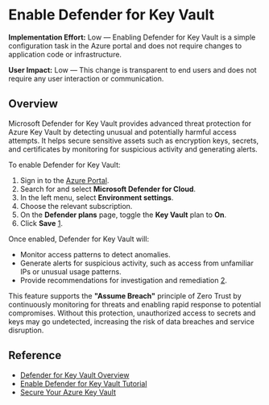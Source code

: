# Enable Defender for Key Vault

**Implementation Effort:** Low — Enabling Defender for Key Vault is a simple configuration task in the Azure portal and does not require changes to application code or infrastructure.

**User Impact:** Low — This change is transparent to end users and does not require any user interaction or communication.

## Overview

Microsoft Defender for Key Vault provides advanced threat protection for Azure Key Vault by detecting unusual and potentially harmful access attempts. It helps secure sensitive assets such as encryption keys, secrets, and certificates by monitoring for suspicious activity and generating alerts.

To enable Defender for Key Vault:

1. Sign in to the [Azure Portal](https://portal.azure.com).
2. Search for and select **Microsoft Defender for Cloud**.
3. In the left menu, select **Environment settings**.
4. Choose the relevant subscription.
5. On the **Defender plans** page, toggle the **Key Vault** plan to **On**.
6. Click **Save** [1](https://learn.microsoft.com/en-us/azure/defender-for-cloud/tutorial-enable-key-vault-plan).

Once enabled, Defender for Key Vault will:

- Monitor access patterns to detect anomalies.
- Generate alerts for suspicious activity, such as access from unfamiliar IPs or unusual usage patterns.
- Provide recommendations for investigation and remediation [2](https://learn.microsoft.com/en-us/azure/defender-for-cloud/defender-for-key-vault-introduction).

This feature supports the **"Assume Breach"** principle of Zero Trust by continuously monitoring for threats and enabling rapid response to potential compromises. Without this protection, unauthorized access to secrets and keys may go undetected, increasing the risk of data breaches and service disruption.

## Reference

- [Defender for Key Vault Overview](https://learn.microsoft.com/en-us/azure/defender-for-cloud/defender-for-key-vault-introduction)
- [Enable Defender for Key Vault Tutorial](https://learn.microsoft.com/en-us/azure/defender-for-cloud/tutorial-enable-key-vault-plan)
- [Secure Your Azure Key Vault](https://learn.microsoft.com/en-us/azure/key-vault/general/secure-key-vault)
